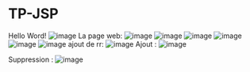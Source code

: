 # TP-JSP
Hello Word!
![image](https://github.com/WafaaK/TP-JSP/assets/147450674/d754b50e-f40f-4127-963a-58780c68c35f)
La page web:
![image](https://github.com/WafaaK/TP-JSP/assets/147450674/524e155e-5714-4f8e-b866-a7f7b74d1456)
![image](https://github.com/WafaaK/TP-JSP/assets/147450674/8fc5994e-922b-4ee2-ac40-8a39a80f48ea)
![image](https://github.com/WafaaK/TP-JSP/assets/147450674/42eea952-4496-413a-9d9b-4c747141856f)
![image](https://github.com/WafaaK/TP-JSP/assets/147450674/6265893a-623b-4d6d-963a-a81f97f3ad12)
![image](https://github.com/WafaaK/TP-JSP/assets/147450674/a7ed04c8-e68c-42d6-9fb0-9f8441e82a56)
![image](https://github.com/WafaaK/TP-JSP/assets/147450674/28784de7-c3bb-4d48-a4e2-5c89e45a38ea)
ajout de rr:
![image](https://github.com/WafaaK/TP-JSP/assets/147450674/caef323f-e181-4faf-ac74-fa05128be79d)
Ajout :
![image](https://github.com/WafaaK/TP-JSP/assets/147450674/03203b41-f28e-4f19-9107-53c8ee758b79)

Suppression :
![image](https://github.com/WafaaK/TP-JSP/assets/147450674/047bfc9a-059d-4711-856c-0a884617d49b)


